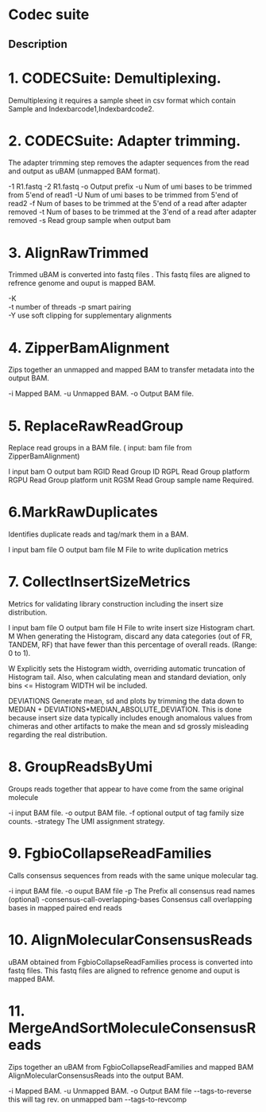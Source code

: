 # Codec suite

## Description

# 1. CODECSuite: Demultiplexing.
Demultiplexing it requires a sample sheet in csv format which contain Sample and Indexbarcode1,Indexbardcode2.

# 2. CODECSuite: Adapter trimming.
The adapter trimming step removes the adapter sequences from the read and output as uBAM (unmapped BAM format).

-1	R1.fastq
-2	R1.fastq
-o	Output prefix
-u	Num of umi bases to be trimmed from 5'end of read1
-U	Num of umi bases to be trimmed from 5'end of read2
-f	Num of bases to be trimmed at the 5'end of a read after adapter removed 
-t	Num of bases to be trimmed at the 3'end of a read after adapter removed 
-s	Read group sample when output bam

# 3. AlignRawTrimmed
Trimmed uBAM is converted into fastq files . This fastq files are aligned to refrence genome and ouput is mapped BAM.

-K	
-t	number of threads
-p	smart pairing	
-Y	use soft clipping for supplementary alignments

# 4. ZipperBamAlignment
Zips together an unmapped and mapped BAM to transfer metadata into the output BAM.

-i	Mapped BAM.
-u	Unmapped BAM.
-o  Output BAM file.

# 5. ReplaceRawReadGroup
Replace read groups in a BAM file. ( input: bam file from ZipperBamAlignment)

I    	input bam
O    	output bam
RGID 	Read Group ID 
RGPL 	Read Group platform
RGPU 	Read Group platform unit
RGSM 	Read Group sample name Required.

# 6.MarkRawDuplicates
Identifies duplicate reads and tag/mark them in a BAM.

I	input bam file
O	output bam file
M	File to write duplication metrics

# 7. CollectInsertSizeMetrics
Metrics for validating library construction including the insert size distribution.

I			input bam file
O			output bam file
H			File to write insert size Histogram chart.
M			When generating the Histogram, discard any data categories (out of FR, TANDEM, RF)
			that have fewer than this percentage of overall reads. (Range: 0 to 1).

W			Explicitly sets the Histogram width, overriding automatic truncation of Histogram tail. 
			Also, when calculating mean and standard deviation, only bins <= Histogram WIDTH wil be included.

DEVIATIONS 		Generate mean, sd and plots by trimming the data down to MEDIAN + DEVIATIONS*MEDIAN_ABSOLUTE_DEVIATION. 
			This is done because insert size data typically includes enough anomalous values from chimeras 
			and other artifacts to make the mean and sd grossly misleading regarding the real distribution.

# 8. GroupReadsByUmi
Groups reads together that appear to have come from the same original molecule

-i			input BAM file.
-o			output BAM file.
-f			optional output of tag family size counts.
-strategy	The UMI assignment strategy.

# 9. FgbioCollapseReadFamilies
Calls consensus sequences from reads with the same unique molecular tag.

-i		input BAM file.
-o		ouput BAM file
-p		The Prefix all consensus read names (optional)
-consensus-call-overlapping-bases 		Consensus call overlapping bases in mapped paired end reads

# 10. AlignMolecularConsensusReads
uBAM obtained from FgbioCollapseReadFamilies process is converted into fastq files. 
This fastq files are aligned to refrence genome and ouput is mapped BAM.

# 11. MergeAndSortMoleculeConsensusReads
Zips together an uBAM from FgbioCollapseReadFamilies and mapped BAM AlignMolecularConsensusReads into the output BAM.

-i  Mapped BAM.
-u  Unmapped BAM.
-o  Output BAM file
--tags-to-reverse this will tag rev. on unmapped bam
--tags-to-revcomp 
